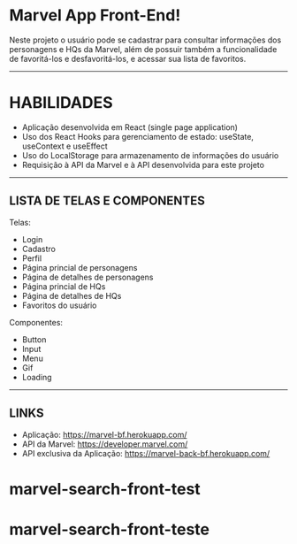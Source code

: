 # Marvel App Front-End!
Neste projeto o usuário pode se cadastrar para consultar informações dos personagens e HQs da Marvel, além de possuir também a funcionalidade de favoritá-los e desfavoritá-los, e acessar sua lista de favoritos.

---

# HABILIDADES
  - Aplicação desenvolvida em React (single page application)
  - Uso dos React Hooks para gerenciamento de estado: useState, useContext e useEffect
  - Uso do LocalStorage para armazenamento de informações do usuário
  - Requisição à API da Marvel e à API desenvolvida para este projeto

---

## LISTA DE TELAS E COMPONENTES

Telas:
- Login
- Cadastro
- Perfil
- Página princial de personagens
- Página de detalhes de personagens
- Página princial de HQs
- Página de detalhes de HQs
- Favoritos do usuário

Componentes:
- Button
- Input
- Menu
- Gif
- Loading

---

## LINKS
 - Aplicação: https://marvel-bf.herokuapp.com/
 - API da Marvel: https://developer.marvel.com/
 - API exclusiva da Aplicação: https://marvel-back-bf.herokuapp.com/
# marvel-search-front-test
# marvel-search-front-teste
